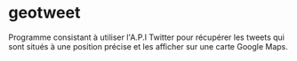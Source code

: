 # geotweet
Programme consistant à utiliser l'A.P.I Twitter pour récupérer les tweets qui sont situés à une position précise et les afficher sur une carte Google Maps.

